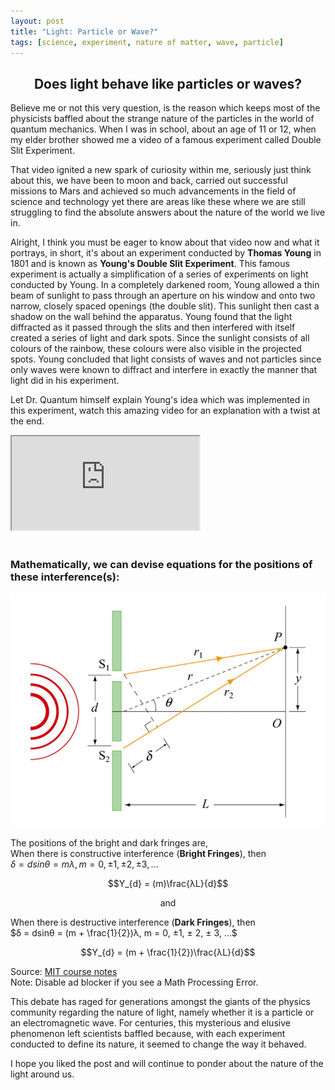 ```yaml
---
layout: post
title: "Light: Particle or Wave?"
tags: [science, experiment, nature of matter, wave, particle]
---
```


<center><h2>Does light behave like particles or waves?</h2></center>
Believe me or not this very question, is the reason which keeps most of the physicists baffled about the strange nature of the particles in the world of quantum mechanics. When I was in school, about an age of 11 or 12, when my elder brother showed me a video of a famous experiment called Double Slit Experiment.

That video ignited a new spark of curiosity within me, seriously just think about this, we have been to moon and back, carried out successful missions to Mars and achieved so much advancements in the field of science and technology yet there are areas like these where we are still struggling to find the absolute answers about the nature of the world we live in. 

<div class="ads">
<script type="text/javascript">
  ( function() {
    if (window.CHITIKA === undefined) { window.CHITIKA = { 'units' : [] }; };
    var unit = {"calltype":"async[2]","publisher":"anuditverma","width":320,"height":50,"sid":"Chitika Default"};
    var placement_id = window.CHITIKA.units.length;
    window.CHITIKA.units.push(unit);
    document.write('<div id="chitikaAdBlock-' + placement_id + '"></div>');
}());
</script>
<script type="text/javascript" src="//cdn.chitika.net/getads.js" async></script>
</div>

Alright, I think you must be eager to know about that video now and what it portrays, in short, it's about an experiment conducted by __Thomas Young__ in 1801 and is known as __Young's Double Slit Experiment__. This famous experiment is actually a simplification of a series of experiments on light conducted by Young. In a completely darkened room, Young allowed a thin beam of sunlight to pass through an aperture on his window and onto two narrow, closely spaced openings (the double slit). This sunlight then cast a shadow on the wall behind the apparatus. Young found that the light diffracted as it passed through the slits and then interfered with itself created a series of light and dark spots. Since the sunlight consists of all colours of the rainbow, these colours were also visible in the projected spots. Young concluded that light consists of waves and not particles since only waves were known to diffract and interfere in exactly the manner that light did in his experiment.

Let Dr. Quantum himself explain Young's idea which was implemented in this experiment, watch this amazing video for an explanation with a twist at the end.

<div class="embed-responsive embed-responsive-16by9">
  <iframe class="embed-responsive-item" src="https://www.youtube.com/embed/DfPeprQ7oGc" allowfullscreen></iframe>
</div>

<br>
<div class="ads">
<div class="typed-js-hide">
<script type="text/javascript">
  ( function() {
    if (window.CHITIKA === undefined) { window.CHITIKA = { 'units' : [] }; };
    var unit = {"calltype":"async[2]","publisher":"anuditverma","width":550,"height":250,"sid":"Chitika Default"};
    var placement_id = window.CHITIKA.units.length;
    window.CHITIKA.units.push(unit);
    document.write('<div id="chitikaAdBlock-' + placement_id + '"></div>');
}());
</script>
<script type="text/javascript" src="//cdn.chitika.net/getads.js" async></script>
</div>
</div>


<h3>Mathematically, we can devise equations for the positions of these interference(s):</h3>

![Double-slit experiment ](/img/YDSE.png "Double-slit experiment")

The positions of the bright and dark fringes
are,<br>
When there is constructive interference (__Bright Fringes__), then<br>
$δ = dsinθ = mλ,  m = 0, ±1, ± 2, ± 3, ...$

$$Y_{d} = (m)\frac{λL}{d}$$

<center>and</center>

When there is destructive interference (__Dark Fringes__), then<br>
$δ = dsinθ = (m + \frac{1}{2})λ,  m = 0, ±1, ± 2, ± 3, ...$

$$Y_{d} = (m + \frac{1}{2})\frac{λL}{d}$$


Source: [MIT course notes](http://web.mit.edu/viz/EM/visualizations/coursenotes/modules/guide14.pdf)<br>
Note: Disable ad blocker if you see a Math Processing Error.

This debate has raged for generations amongst the giants of the physics community regarding the nature of light, namely whether it is a particle or an electromagnetic wave. For centuries, this mysterious and elusive phenomenon left scientists baffled because, with each experiment conducted to define its nature, it seemed to change the way it behaved.

<div class="ads">
<div class="typed-js-hide">
<script type="text/javascript">
  ( function() {
    if (window.CHITIKA === undefined) { window.CHITIKA = { 'units' : [] }; };
    var unit = {"calltype":"async[2]","publisher":"anuditverma","width":728,"height":90,"sid":"Chitika Default"};
    var placement_id = window.CHITIKA.units.length;
    window.CHITIKA.units.push(unit);
    document.write('<div id="chitikaAdBlock-' + placement_id + '"></div>');
}());
</script>
<script type="text/javascript" src="//cdn.chitika.net/getads.js" async></script>
</div>
</div>

I hope you liked the post and will continue to ponder about the nature of the light around us.
